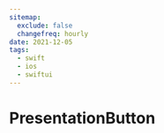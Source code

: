 ```yaml
---
sitemap:
  exclude: false
  changefreq: hourly
date: 2021-12-05
tags:
  - swift
  - ios
  - swiftui
---
```


# PresentationButton
